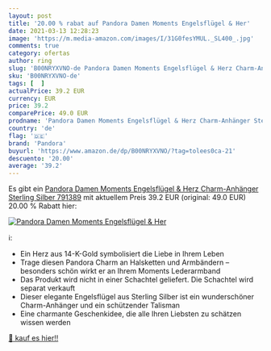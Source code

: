 ```yaml
---
layout: post
title: '20.00 % rabat auf Pandora Damen Moments Engelsflügel & Her'
date: 2021-03-13 12:28:23
image: 'https://m.media-amazon.com/images/I/31G0fesYMUL._SL400_.jpg'
comments: true
category: ofertas
author: ring
slug: 'B00NRYXVNO-de Pandora Damen Moments Engelsflügel & Herz Charm-Anhänger...'
sku: 'B00NRYXVNO-de'
tags: [  ]
actualPrice: 39.2 EUR
currency: EUR
price: 39.2
comparePrice: 49.0 EUR
prodname: 'Pandora Damen Moments Engelsflügel & Herz Charm-Anhänger Sterling Silber 791389'
country: 'de'
flag: '🇩🇪'
brand: 'Pandora'
buyurl: 'https://www.amazon.de/dp/B00NRYXVNO/?tag=tolees0ca-21'
descuento: '20.00'
average: '39.2'
---
```


Es gibt ein [Pandora Damen Moments Engelsflügel & Herz Charm-Anhänger Sterling Silber 791389](https://www.amazon.de/dp/B00NRYXVNO/?tag=tolees0ca-21) mit aktuellem Preis 39.2 EUR (original: 49.0 EUR) 20.00 % Rabatt hier:

[![Pandora Damen Moments Engelsflügel & Her](https://m.media-amazon.com/images/I/31G0fesYMUL._SL400_.jpg)](https://www.amazon.de/dp/B00NRYXVNO/?tag=tolees0ca-21)

ℹ️:

- Ein Herz aus 14-K-Gold symbolisiert die Liebe in Ihrem Leben
- Trage diesen Pandora Charm an Halsketten und Armbändern – besonders schön wirkt er an Ihrem Moments Lederarmband
- Das Produkt wird nicht in einer Schachtel geliefert. Die Schachtel wird separat verkauft
- Dieser elegante Engelsflügel aus Sterling Silber ist ein wunderschöner Charm-Anhänger und ein schützender Talisman
- Eine charmante Geschenkidee, die alle Ihren Liebsten zu schätzen wissen werden

[🛒 kauf es hier!!](https://www.amazon.de/dp/B00NRYXVNO/?tag=tolees0ca-21)
